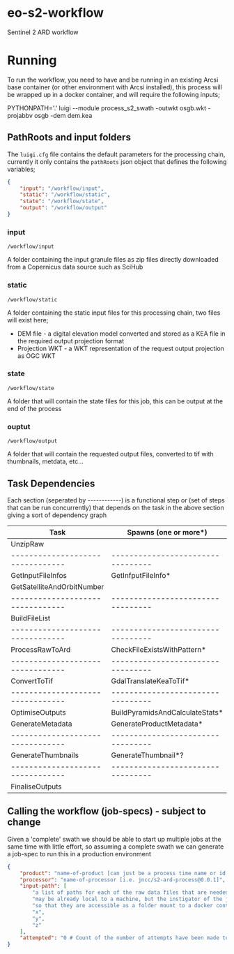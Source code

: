 # eo-s2-workflow
Sentinel 2 ARD workflow

# Running

To run the workflow, you need to have and be running in an existing Arcsi base 
container (or other environment with Arcsi installed), this process will be 
wrapped up in a docker container, and will require the following inputs;

PYTHONPATH='.' luigi --module process_s2_swath -outwkt osgb.wkt -projabbv osgb -dem dem.kea

## PathRoots and input folders

The `luigi.cfg` file contains the default parameters for the processing chain, currently it only contains the `pathRoots` json object that defines the following variables;

```json
{
    "input": "/workflow/input",
    "static": "/workflow/static",
    "state": "/workflow/state",
    "output": "/workflow/output"
}
```

### input

`/workflow/input`

A folder containing the input granule files as zip files directly downloaded from a Copernicus data source such as SciHub

### static

`/workflow/static`

A folder containing the static input files for this processing chain, two files will exist here;

 - DEM file - a digital elevation model converted and stored as a KEA file in the required output projection format
 - Projection WKT - a WKT representation of the request output projection as OGC WKT

### state

`/workflow/state`

A folder that will contain the state files for this job, this can be output at the end of the process 

### ouptut

`/workflow/output`

A folder that will contain the requested output files, converted to tif with thumbnails, metdata, etc...

## Task Dependencies

Each section (seperated by ------------) is a functional step or (set of steps that can be run concurrently) that depends on the task in the above section giving a sort of dependency graph

| Task                           | Spawns (one or more*)           |
|--------------------------------|---------------------------------|
| UnzipRaw                       |                                 |
|--------------------------------|---------------------------------|
| GetInputFileInfos              | GetInfputFileInfo*              |
| GetSatelliteAndOrbitNumber     |                                 |
|--------------------------------|---------------------------------|
| BuildFileList                  |                                 |
|--------------------------------|---------------------------------|
| ProcessRawToArd                | CheckFileExistsWithPattern*     |
|--------------------------------|---------------------------------|
| ConvertToTif                   | GdalTranslateKeaToTif*          |
|--------------------------------|---------------------------------|
| OptimiseOutputs                | BuildPyramidsAndCalculateStats* |
| GenerateMetadata               | GenerateProductMetadata*        |
|--------------------------------|---------------------------------|
| GenerateThumbnails             | GenerateThumbnail*?             |
|--------------------------------|---------------------------------|
| FinaliseOutputs                |                                 |

## Calling the workflow (job-specs) - subject to change

Given a 'complete' swath we should be able to start up multiple jobs at the same time with little effort, so assuming a complete swath we can generate a job-spec to run this in a production environment

```json
{
    "product": "name-of-product [can just be a process time name or id for the job]",
    "processor": "name-of-processor [i.e. jncc/s2-ard-process@0.0.1]",
    "input-path": [
        "a list of paths for each of the raw data files that are needed for this process to run",
        "may be already local to a machine, but the instigator of the job should move these files",
        "so that they are accessible as a folder mount to a docker container",
        "x",
        "y",
        "z"
    ],
    "attempted": "0 # Count of the number of attempts have been made to process this product"
}
```

